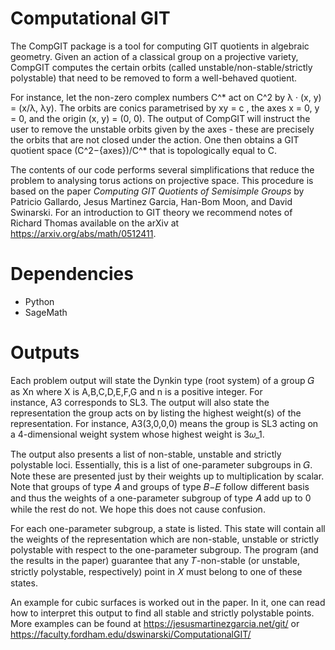 # Computational GIT

The CompGIT package is a tool for computing GIT quotients in algebraic geometry. Given an action of a classical group on a projective variety, CompGIT computes the certain orbits (called unstable/non-stable/strictly polystable) that need to be removed to form a well-behaved quotient. 

For instance, let the non-zero complex numbers C^* act on C^2 by λ · (x, y) = (x/λ, λy). The orbits are
conics parametrised by xy = c , the axes x = 0, y = 0, and the origin (x, y) = (0, 0). The output of
CompGIT will instruct the user to remove the unstable orbits given by the axes - these are precisely the
orbits that are not closed under the action. One then obtains a GIT quotient space (C^2−{axes})/C^* that is topologically equal to C.

The contents of our code performs several simplifications that reduce the problem to analysing torus actions on projective space. This procedure is based on the paper _Computing GIT Quotients of Semisimple Groups_ by Patricio Gallardo, Jesus Martinez Garcia, Han-Bom Moon, and David Swinarski. For an introduction to GIT theory we recommend notes of Richard Thomas available on the arXiv at https://arxiv.org/abs/math/0512411. 

# Dependencies 

 - Python
 - SageMath

# Outputs 

Each problem output will state the Dynkin type (root system) of a group 𝐺 as Xn where X is A,B,C,D,E,F,G and n is a positive integer. For instance, A3 corresponds to SL3. The output will also state the representation the group acts on by listing the highest weight(s) of the representation. For instance, A3(3,0,0,0) means the group is SL3 acting on a 4-dimensional weight system whose highest weight is 3𝜔_1.

The output also presents a list of non-stable, unstable and strictly polystable loci. Essentially, this is a list of one-parameter subgroups in 𝐺. Note these are presented just by their weights up to multiplication by scalar. Note that groups of type 𝐴 and groups of type 𝐵−𝐸 follow different basis and thus the weights of a one-parameter subgroup of type 𝐴 add up to 0 while the rest do not. We hope this does not cause confusion.

For each one-parameter subgroup, a state is listed. This state will contain all the weights of the representation which are non-stable, unstable or strictly polystable with respect to the one-parameter subgroup. The program (and the results in the paper) guarantee that any 𝑇-non-stable (or unstable, strictly polystable, respectively) point in 𝑋 must belong to one of these states. 

An example for cubic surfaces is worked out in the paper. In it, one can read how to interpret this output to find all stable and strictly polystable points. More examples can be found at https://jesusmartinezgarcia.net/git/ or https://faculty.fordham.edu/dswinarski/ComputationalGIT/ 
